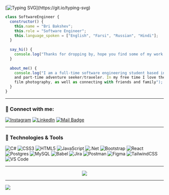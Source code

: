 [![Typing SVG](https://readme-typing-svg.demolab.com?font=Fira+Code&pause=1000&width=435&lines=Hi%2C+I+am+Bri!)](https://git.io/typing-svg)

```javascript
class SoftwareEngineer {
  constructor() {
    this.name = "Bri Bakshev";
    this.role = "Software Engineer";
    this.language_spoken = ["English", "Farsi", "Russian", "Hindi"];
  }
  
  say_hi() {
    console.log("Thanks for dropping by, hope you find some of my work interesting.");
  }
  
  about_me() {
    console.log("I am a full-time software engineering student based in Seattle, Washington at Epicodus, 
    and part-time adventure seeker/traveler. In my free time I love the outdoors, being active, playing vidoe games, 
    film photography, as well as connecting with friends and family");
  }
}
```
--- 

<h3 align="left">🔗 Connect with me:</h3>

[![Instagram](https://img.shields.io/badge/Instagram-%23E4405F.svg?logo=Instagram&logoColor=white)](https://instagram.com/seatoskypictures)
[![LinkedIn](https://img.shields.io/badge/LinkedIn-%230077B5.svg?logo=linkedin&logoColor=white)](https://linkedin.com/in/bakshev) 
[![Mail Badge](https://img.shields.io/badge/-Gmail-c0392b?style=flat&labelColor=c0392b&logo=gmail&logoColor=white)](mailto:bbakshev@icloud.com)

--- 

<h3 align="left">🔧 Technologies & Tools</h3>

![C#](https://img.shields.io/badge/c%23-%23239120.svg?style=flat&logo=c-sharp&logoColor=white) ![CSS3](https://img.shields.io/badge/css3-%231572B6.svg?style=flat&logo=css3&logoColor=white) ![HTML5](https://img.shields.io/badge/html5-%23E34F26.svg?style=flat&logo=html5&logoColor=white) ![JavaScript](https://img.shields.io/badge/javascript-%23323330.svg?style=flat&logo=javascript&logoColor=%23F7DF1E) ![.Net](https://img.shields.io/badge/.NET-5C2D91?style=flat&logo=.net&logoColor=white) ![Bootstrap](https://img.shields.io/badge/bootstrap-%23563D7C.svg?style=flat&logo=bootstrap&logoColor=white) ![React](https://img.shields.io/badge/react-%2320232a.svg?style=flat&logo=react&logoColor=%2361DAFB) ![Postgres](https://img.shields.io/badge/postgres-%23316192.svg?style=flat&logo=postgresql&logoColor=white) ![MySQL](https://img.shields.io/badge/mysql-%2300f.svg?style=flat&logo=mysql&logoColor=white) ![Babel](https://img.shields.io/badge/Babel-F9DC3e?style=flat&logo=babel&logoColor=black) ![Jira](https://img.shields.io/badge/jira-%230A0FFF.svg?style=flat&logo=jira&logoColor=white) ![Postman](https://img.shields.io/badge/Postman-FF6C37?style=flat&logo=postman&logoColor=white) 	![Figma](https://img.shields.io/badge/figma-%23F24E1E.svg?style=flat&logo=figma&logoColor=white) ![TailwindCSS](https://img.shields.io/badge/tailwindcss-%2338B2AC.svg?style=flat&logo=tailwind-css&logoColor=white) ![VS Code](https://img.shields.io/badge/VS%20Code-282C34?logo=visual-studio-code&logoColor=007ACC)

--- 
<div style="text-align: center;">
  
![](https://github-readme-stats.vercel.app/api/top-langs/?username=bbakshev&theme=tokyonight&hide_border=true&include_all_commits=false&count_private=false&layout=compact)

</div>

---
[![](https://visitcount.itsvg.in/api?id=bbakshev&icon=1&color=1)](https://visitcount.itsvg.in)
